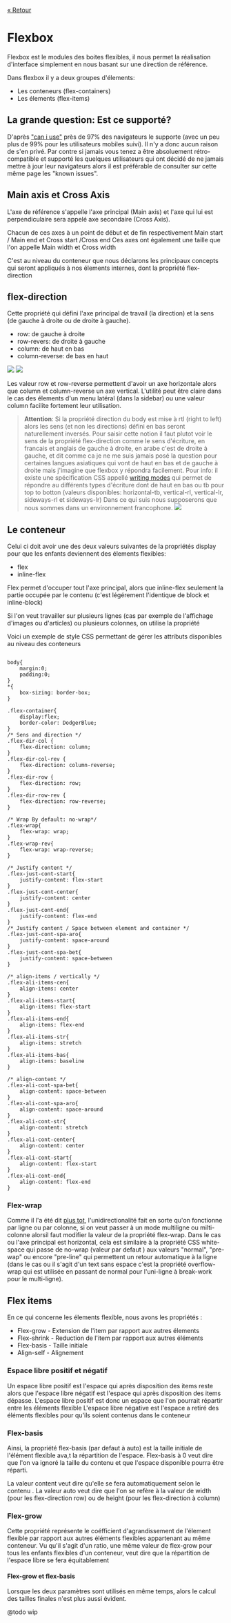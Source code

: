 [&laquo; Retour](../README.md) 
# Flexbox

Flexbox est le modules des boites flexibles, il nous permet la réalisation d'interface simplement en nous basant sur une direction de référence.

Dans flexbox il y a deux groupes d'élements:

* Les conteneurs (flex-containers)
* Les élements (flex-items)

## La grande question: Est ce supporté?

D'après ["can i use"](https://caniuse.com/#feat=flexbox) près de 97% des navigateurs le supporte (avec un peu plus de 99% pour les utilisateurs mobiles suivi). Il n'y a donc aucun raison de s'en privé.
Par contre si jamais vous tenez a être absoluement rétro-compatible et supporté les quelques utilisateurs qui ont décidé de ne jamais mettre à jour leur navigateurs alors il est préférable de consulter sur cette même page les "known issues".



## Main axis et Cross Axis

L'axe de référence s'appelle l'axe principal (Main axis) et l'axe qui lui est perpendiculaire sera appelé axe secondaire (Cross Axis).

Chacun de ces axes à un point de début et de fin respectivement Main start / Main end et Cross start /Cross end
Ces axes ont également une taille que l'on appelle Main width et Cross width



C'est au niveau du conteneur que nous déclarons les principaux concepts qui seront appliqués à nos élements internes, dont la propriété flex-direction

## flex-direction

Cette propriété qui défini l'axe principal de travail (la direction) et la sens (de gauche à droite ou de droite à gauche).


- row: de gauche à droite
- row-revers: de droite à gauche
- column: de haut en bas
- column-reverse: de bas en haut

![](images/Basics1.png)
![](images/Basics2.png)

Les valeur row et row-reverse permettent d'avoir un axe horizontale alors que column et column-reverse un axe vertical. L'utilité peut être claire dans le cas des élements d'un menu latéral (dans la sidebar) ou une valeur column facilite fortement leur utilisation.

>**Attention**: Si la propriété direction du body est mise à rtl (right to left) alors les sens (et non les directions) défini en bas seront naturellement inversés. Pour saisir cette notion il faut plutot voir le sens de la propriété flex-direction comme le sens d'écriture, en francais et anglais de gauche à droite, en arabe c'est de droite à gauche, et dit comme ca je ne me suis jamais posé la question pour certaines langues asiatiques qui vont de haut en bas et de gauche à droite mais j'imagine que flexbox y répondra facilement. Pour info: il existe une spécification CSS appellé [writing modes](https://developer.mozilla.org/fr/docs/Web/CSS/writing-mode) qui permet de répondre au différents types d'écriture dont de haut en bas ou tb pour top to botton (valeurs disponibles: horizontal-tb, vertical-rl, vertical-lr, sideways-rl et sideways-lr)
>Dans ce qui suis nous supposerons que nous sommes dans un environnement francophone. ![](images/Basics6.png)

## Le conteneur

Celui ci doit avoir une des deux valeurs suivantes de la propriétés display pour que les enfants deviennent des élements flexibles:

- flex
- inline-flex

Flex permet d'occuper tout l'axe principal, alors que inline-flex seulement la partie occupée par le contenu (c'est légérement l'identique de block et inline-block)

Si l'on veut travailler sur plusieurs lignes (cas par exemple de l'affichage d'images ou d'articles) ou plusieurs colonnes, on utilise la propriété 

Voici un exemple de style CSS permettant de gérer les attributs disponibles au niveau des conteneurs

```

body{
    margin:0;
    padding:0;
}
*{
    box-sizing: border-box;
}

.flex-container{
    display:flex;
    border-color: DodgerBlue;
}
/* Sens and direction */
.flex-dir-col {
    flex-direction: column;
}
.flex-dir-col-rev {
    flex-direction: column-reverse;
}
.flex-dir-row {
    flex-direction: row;
}
.flex-dir-row-rev {
    flex-direction: row-reverse;
}

/* Wrap By default: no-wrap*/
.flex-wrap{
    flex-wrap: wrap;
}
.flex-wrap-rev{
    flex-wrap: wrap-reverse;
}

/* Justify content */
.flex-just-cont-start{
    justify-content: flex-start
}
.flex-just-cont-center{
    justify-content: center
}
.flex-just-cont-end{
    justify-content: flex-end
}
/* Justify content / Space between element and container */
.flex-just-cont-spa-aro{
    justify-content: space-around
}
.flex-just-cont-spa-bet{
    justify-content: space-between
}

/* align-items / vertically */
.flex-ali-items-cen{
    align-items: center
}
.flex-ali-items-start{
    align-items: flex-start
}
.flex-ali-items-end{
    align-items: flex-end
}
.flex-ali-items-str{
    align-items: stretch
}
.flex-ali-items-bas{
    align-items: baseline
}

/* align-content */
.flex-ali-cont-spa-bet{
    align-content: space-between
}
.flex-ali-cont-spa-aro{
    align-content: space-around
}
.flex-ali-cont-str{
    align-content: stretch
}
.flex-ali-cont-center{
    align-content: center
}
.flex-ali-cont-start{
    align-content: flex-start
}
.flex-ali-cont-end{
    align-content: flex-end
}

```

### Flex-wrap

Comme il l'a été dit [plus tot](../README.md), l'unidirectionalité fait en sorte qu'on fonctionne par ligne ou par colonne, si on veut passer à un mode multiligne ou milti-colonne alorsil faut modifier la valeur de la propriété flex-wrap. Dans le cas ou l'axe principal est horizontal, cela est similaire à la propriété CSS white-space qui passe de no-wrap (valeur par defaut ) aux valeurs "normal", "pre-wap" ou encore "pre-line" qui permettent un retour automatique à la ligne (dans le cas ou il s'agit d'un text sans espace c'est la propriété overflow-wrap qui est utilisée en passant de normal pour l'uni-ligne à break-work pour le multi-ligne).


## Flex items 

En ce qui concerne les élements flexible, nous avons les propriétés :


- Flex-grow - Extension de l'item par rapport aux autres élements
- Flex-shrink - Reduction de l'item par rapport aux autres éléments
- Flex-basis - Taille initiale
- Align-self - Alignement




### Espace libre positif et négatif

Un espace libre positif est l'espace qui après disposition des items reste alors que l'espace libre négatif est l'espace qui après disposition des items dépasse. 
L'espace libre positif est donc un espace que l'on pourrait répartir entre les éléments flexible
L'espace libre négative est l'espace a retiré des éléments flexibles pour qu'ils soient contenus dans le conteneur

### Flex-basis

Ainsi, la propriété flex-basis (par defaut à auto) est la taille initiale de l'élément flexible ava,t la répartition de l'espace. Flex-basis à 0 veut dire que l'on va ignoré la taille du contenu et que l'espace disponible pourra être réparti.

La valeur content veut dire qu'elle se fera automatiquement selon le contenu .
La valeur auto veut dire que l'on se refère à la valeur de width (pour les flex-direction row) ou de height (pour les flex-direction à column)

### Flex-grow

Cette propriété représente le coéfficient d'agrandissement de l'élement flexible par rapport aux autres éléments flexibles appartenant au même conteneur.
Vu qu'il s'agit d'un ratio, une même valeur de flex-grow pour tous les enfants flexibles d'un conteneur, veut dire que la répartition de l'espace libre se fera équitablement

#### Flex-grow et flex-basis

Lorsque les deux paramètres sont utilisés en même temps, alors le calcul des tailles finales n'est plus aussi évident.


@todo wip

